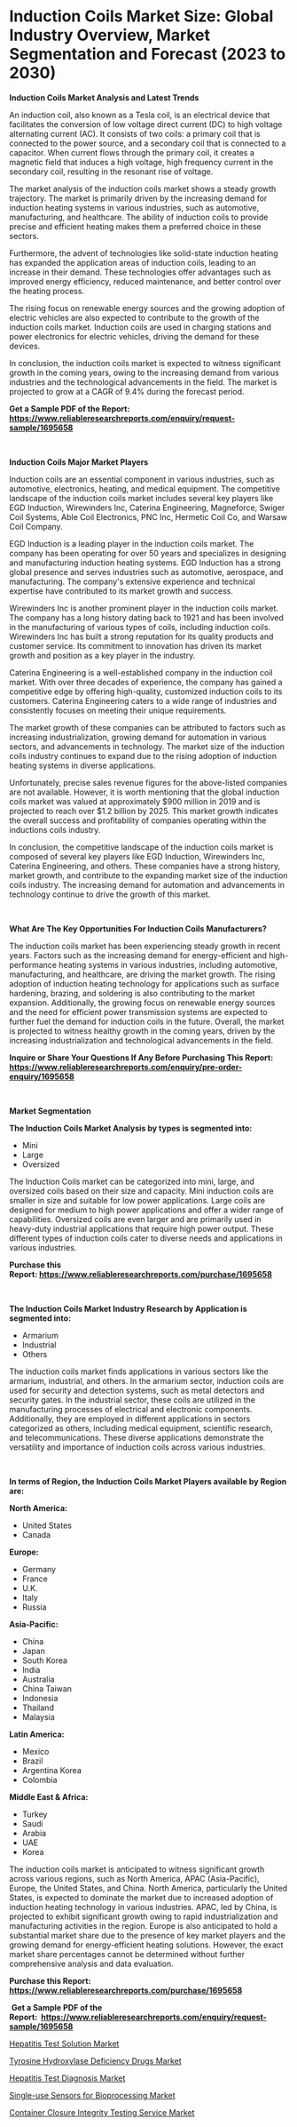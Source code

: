 <p><h1>Induction Coils Market Size: Global Industry Overview, Market Segmentation and Forecast (2023 to 2030)</h1></p><p><strong>Induction Coils Market Analysis and Latest Trends</strong></p>
<p><p>An induction coil, also known as a Tesla coil, is an electrical device that facilitates the conversion of low voltage direct current (DC) to high voltage alternating current (AC). It consists of two coils: a primary coil that is connected to the power source, and a secondary coil that is connected to a capacitor. When current flows through the primary coil, it creates a magnetic field that induces a high voltage, high frequency current in the secondary coil, resulting in the resonant rise of voltage.</p><p>The market analysis of the induction coils market shows a steady growth trajectory. The market is primarily driven by the increasing demand for induction heating systems in various industries, such as automotive, manufacturing, and healthcare. The ability of induction coils to provide precise and efficient heating makes them a preferred choice in these sectors.</p><p>Furthermore, the advent of technologies like solid-state induction heating has expanded the application areas of induction coils, leading to an increase in their demand. These technologies offer advantages such as improved energy efficiency, reduced maintenance, and better control over the heating process.</p><p>The rising focus on renewable energy sources and the growing adoption of electric vehicles are also expected to contribute to the growth of the induction coils market. Induction coils are used in charging stations and power electronics for electric vehicles, driving the demand for these devices.</p><p>In conclusion, the induction coils market is expected to witness significant growth in the coming years, owing to the increasing demand from various industries and the technological advancements in the field. The market is projected to grow at a CAGR of 9.4% during the forecast period.</p></p>
<p><strong>Get a Sample PDF of the Report:&nbsp; <a href="https://www.reliableresearchreports.com/enquiry/request-sample/1695658">https://www.reliableresearchreports.com/enquiry/request-sample/1695658</a></strong></p>
<p>&nbsp;</p>
<p><strong>Induction Coils Major Market Players</strong></p>
<p><p>Induction coils are an essential component in various industries, such as automotive, electronics, heating, and medical equipment. The competitive landscape of the induction coils market includes several key players like EGD Induction, Wirewinders Inc, Caterina Engineering, Magneforce, Swiger Coil Systems, Able Coil Electronics, PNC Inc, Hermetic Coil Co, and Warsaw Coil Company. </p><p>EGD Induction is a leading player in the induction coils market. The company has been operating for over 50 years and specializes in designing and manufacturing induction heating systems. EGD Induction has a strong global presence and serves industries such as automotive, aerospace, and manufacturing. The company's extensive experience and technical expertise have contributed to its market growth and success.</p><p>Wirewinders Inc is another prominent player in the induction coils market. The company has a long history dating back to 1921 and has been involved in the manufacturing of various types of coils, including induction coils. Wirewinders Inc has built a strong reputation for its quality products and customer service. Its commitment to innovation has driven its market growth and position as a key player in the industry.</p><p>Caterina Engineering is a well-established company in the induction coil market. With over three decades of experience, the company has gained a competitive edge by offering high-quality, customized induction coils to its customers. Caterina Engineering caters to a wide range of industries and consistently focuses on meeting their unique requirements.</p><p>The market growth of these companies can be attributed to factors such as increasing industrialization, growing demand for automation in various sectors, and advancements in technology. The market size of the induction coils industry continues to expand due to the rising adoption of induction heating systems in diverse applications.</p><p>Unfortunately, precise sales revenue figures for the above-listed companies are not available. However, it is worth mentioning that the global induction coils market was valued at approximately $900 million in 2019 and is projected to reach over $1.2 billion by 2025. This market growth indicates the overall success and profitability of companies operating within the inductions coils industry.</p><p>In conclusion, the competitive landscape of the induction coils market is composed of several key players like EGD Induction, Wirewinders Inc, Caterina Engineering, and others. These companies have a strong history, market growth, and contribute to the expanding market size of the induction coils industry. The increasing demand for automation and advancements in technology continue to drive the growth of this market.</p></p>
<p>&nbsp;</p>
<p><strong>What Are The Key Opportunities For Induction Coils Manufacturers?</strong></p>
<p><p>The induction coils market has been experiencing steady growth in recent years. Factors such as the increasing demand for energy-efficient and high-performance heating systems in various industries, including automotive, manufacturing, and healthcare, are driving the market growth. The rising adoption of induction heating technology for applications such as surface hardening, brazing, and soldering is also contributing to the market expansion. Additionally, the growing focus on renewable energy sources and the need for efficient power transmission systems are expected to further fuel the demand for induction coils in the future. Overall, the market is projected to witness healthy growth in the coming years, driven by the increasing industrialization and technological advancements in the field.</p></p>
<p><strong>Inquire or Share Your Questions If Any Before Purchasing This Report: <a href="https://www.reliableresearchreports.com/enquiry/pre-order-enquiry/1695658">https://www.reliableresearchreports.com/enquiry/pre-order-enquiry/1695658</a></strong></p>
<p>&nbsp;</p>
<p><strong>Market Segmentation</strong></p>
<p><strong>The Induction Coils Market Analysis by types is segmented into:</strong></p>
<p><ul><li>Mini</li><li>Large</li><li>Oversized</li></ul></p>
<p><p>The Induction Coils market can be categorized into mini, large, and oversized coils based on their size and capacity. Mini induction coils are smaller in size and suitable for low power applications. Large coils are designed for medium to high power applications and offer a wider range of capabilities. Oversized coils are even larger and are primarily used in heavy-duty industrial applications that require high power output. These different types of induction coils cater to diverse needs and applications in various industries.</p></p>
<p><strong>Purchase this Report:&nbsp;<a href="https://www.reliableresearchreports.com/purchase/1695658">https://www.reliableresearchreports.com/purchase/1695658</a></strong></p>
<p>&nbsp;</p>
<p><strong>The Induction Coils Market Industry Research by Application is segmented into:</strong></p>
<p><ul><li>Armarium</li><li>Industrial</li><li>Others</li></ul></p>
<p><p>The induction coils market finds applications in various sectors like the armarium, industrial, and others. In the armarium sector, induction coils are used for security and detection systems, such as metal detectors and security gates. In the industrial sector, these coils are utilized in the manufacturing processes of electrical and electronic components. Additionally, they are employed in different applications in sectors categorized as others, including medical equipment, scientific research, and telecommunications. These diverse applications demonstrate the versatility and importance of induction coils across various industries.</p></p>
<p>&nbsp;</p>
<p><strong>In terms of Region, the Induction Coils Market Players available by Region are:</strong></p>
<p>
    <p> <strong> North America: </strong>
        <ul>
            <li>United States</li>
            <li>Canada</li>
        </ul>
        </p> 
    <p> <strong> Europe: </strong>
        <ul>
            <li>Germany</li>
            <li>France</li>
            <li>U.K.</li>
            <li>Italy</li>
            <li>Russia</li>
        </ul>
        </p> 
    <p> <strong> Asia-Pacific: </strong>
        <ul>
            <li>China</li>
            <li>Japan</li>
            <li>South Korea</li>
            <li>India</li>
            <li>Australia</li>
            <li>China Taiwan</li>
            <li>Indonesia</li>
            <li>Thailand</li>
            <li>Malaysia</li>
        </ul>
        </p> 
    <p> <strong> Latin America: </strong>
        <ul>
            <li>Mexico</li>
            <li>Brazil</li>
            <li>Argentina Korea</li>
            <li>Colombia</li>
        </ul>
        </p> 
    <p> <strong> Middle East & Africa: </strong>
        <ul>
            <li>Turkey</li>
            <li>Saudi</li>
            <li>Arabia</li>
            <li>UAE</li>
            <li>Korea</li>
        </ul>
    </p>
    </p>
<p><p>The induction coils market is anticipated to witness significant growth across various regions, such as North America, APAC (Asia-Pacific), Europe, the United States, and China. North America, particularly the United States, is expected to dominate the market due to increased adoption of induction heating technology in various industries. APAC, led by China, is projected to exhibit significant growth owing to rapid industrialization and manufacturing activities in the region. Europe is also anticipated to hold a substantial market share due to the presence of key market players and the growing demand for energy-efficient heating solutions. However, the exact market share percentages cannot be determined without further comprehensive analysis and data evaluation.</p></p>
<p><strong>Purchase this Report: <a href="https://www.reliableresearchreports.com/purchase/1695658">https://www.reliableresearchreports.com/purchase/1695658</a></strong></p>
<p>&nbsp;<strong>Get a Sample PDF of the Report:&nbsp;&nbsp;<a href="https://www.reliableresearchreports.com/enquiry/request-sample/1695658">https://www.reliableresearchreports.com/enquiry/request-sample/1695658</a></strong></p>
<p><strong></strong></p>
<p><p><a href="https://www.linkedin.com/pulse/hepatitis-test-solution-market-insights-players-forecast/">Hepatitis Test Solution Market</a></p><p><a href="https://www.linkedin.com/pulse/tyrosine-hydroxylase-deficiency-drugs-market-research-report-dtfhe/">Tyrosine Hydroxylase Deficiency Drugs Market</a></p><p><a href="https://www.linkedin.com/pulse/hepatitis-test-diagnosis-market-size-share-global-analysis/">Hepatitis Test Diagnosis Market</a></p><p><a href="https://medium.com/@brandonramos59/single-use-sensors-for-bioprocessing-market-report-reveals-the-latest-trends-and-growth-192e9d41703b">Single-use Sensors for Bioprocessing Market</a></p><p><a href="https://medium.com/@juansmith1961/container-closure-integrity-testing-service-market-focuses-on-market-share-size-and-projected-721a5d4f5f8c">Container Closure Integrity Testing Service Market</a></p></p>